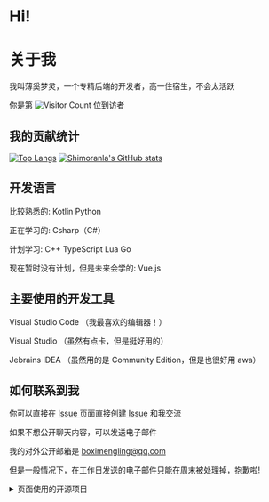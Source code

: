 # Hi!

# 关于我

我叫薄奚梦灵，一个专精后端的开发者，高一住宿生，不会太活跃

你是第 ![Visitor Count](https://profile-counter.glitch.me/shimoranla/count.svg) 位到访者

## 我的贡献统计
[![Top Langs](https://github-readme-stats.vercel.app/api/top-langs/?username=shimoranla)](https://github.com/anuraghazra/github-readme-stats)
[![Shimoranla's GitHub stats](https://github-readme-stats.vercel.app/api?username=shimoranla)](https://github.com/anuraghazra/github-readme-stats)

## 开发语言

比较熟悉的: Kotlin Python

正在学习的: Csharp（C#）  

计划学习: C++ TypeScript Lua Go

现在暂时没有计划，但是未来会学的: Vue.js

## 主要使用的开发工具

Visual Studio Code （我最喜欢的编辑器！）

Visual Studio （虽然有点卡，但是挺好用的）

Jebrains IDEA （虽然用的是 Community Edition，但是也很好用 awa）

## 如何联系到我

你可以直接在 [Issue 页面](https://github.com/shimoranla/shimoranla/issues)直接[创建 Issue](https://github.com/shimoranla/shimoranla/issues/new?assignees=shimoranla&labels=&projects=&template=-talk--talk-with-me.md&title=%5BTalk%5D+) 和我交流

如果不想公开聊天内容，可以发送电子邮件

我的对外公开邮箱是 boximengling@qq.com

但是一般情况下，在工作日发送的电子邮件只能在周末被处理掉，抱歉啦!

<details>
<summary>页面使用的开源项目</summary>  

  [anuraghazra/github-readme-stats](https://github.com/anuraghazra/github-readme-stats/blob/master/docs/readme_cn.md)

</details>
